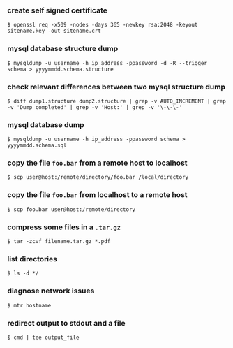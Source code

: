 ### create self signed certificate
`$ openssl req -x509 -nodes -days 365 -newkey rsa:2048 -keyout sitename.key -out sitename.crt`  

### mysql database structure dump
`$ mysqldump -u username -h ip_address -ppassword -d -R --trigger schema > yyyymmdd.schema.structure`  

### check relevant differences between two mysql structure dump
`$ diff dump1.structure dump2.structure | grep -v AUTO_INCREMENT | grep -v 'Dump completed' | grep -v 'Host:' | grep -v '\-\-\-'`

### mysql database dump
`$ mysqldump -u username -h ip_address -ppassword schema > yyyymmdd.schema.sql`  

### copy the file `foo.bar` from a remote host to localhost
`$ scp user@host:/remote/directory/foo.bar /local/directory`

### copy the file `foo.bar` from localhost to a remote host
`$ scp foo.bar user@host:/remote/directory`

### compress some files in a `.tar.gz`
`$ tar -zcvf filename.tar.gz *.pdf`

### list directories
`$ ls -d */`

### diagnose network issues
`$ mtr hostname`

### redirect output to stdout and a file
`$ cmd | tee output_file`
